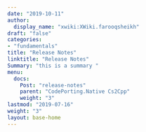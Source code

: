 ```yaml
---
date: "2019-10-11"
author:
  display_name: "xwiki:XWiki.farooqsheikh"
draft: "false"
categories:
- "fundamentals"
title: "Release Notes"
linktitle: "Release Notes"
Summary: "this is a summary "
menu:
  docs:
    Post: "release-notes"
    parent: "CodePorting.Native Cs2Cpp"
    weight: "3"
lastmod: "2019-07-16"
weight: "3"
layout: base-home
---
```

